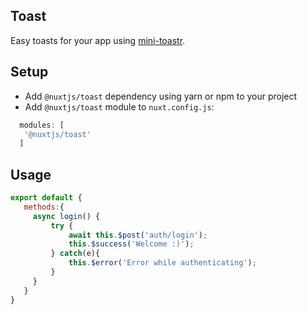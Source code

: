 ## Toast
Easy toasts for your app using [mini-toastr](https://github.com/se-panfilov/mini-toastr).

## Setup
- Add `@nuxtjs/toast` dependency using yarn or npm to your project
- Add `@nuxtjs/toast` module to `nuxt.config.js`:
```js
  modules: [
   '@nuxtjs/toast'
  ]
````

## Usage
```js
export default {
   methods:{
     async login() {
         try {
             await this.$post('auth/login');
             this.$success('Welcome :)');
         } catch(e){
             this.$error('Error while authenticating');
         }
     }  
   }
}
```
